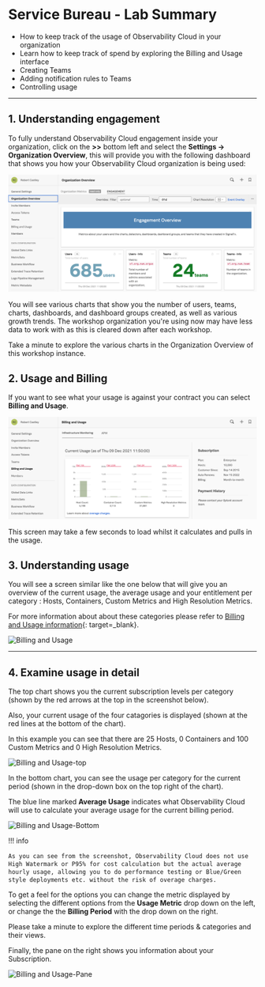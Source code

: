 # Service Bureau - Lab Summary

* How to keep track of the usage of Observability Cloud in your organization
* Learn how to keep track of spend by exploring the Billing and Usage interface
* Creating Teams
* Adding notification rules to Teams
* Controlling usage

---

## 1. Understanding engagement

To fully understand Observability Cloud engagement inside your organization, click on the **>>** bottom left and select the **Settings → Organization Overview**, this will provide you with the following dashboard that shows you how your Observability Cloud organization is being used:

![Organization overview](../images/servicebureau/engagement.png)

You will see various charts that show you the number of users, teams, charts, dashboards, and dashboard groups created, as well as various growth trends. The workshop organization you're using now may have less data to work with as this is cleared down after each workshop.

Take a minute to explore the various charts in the Organization Overview of this workshop instance.

## 2. Usage and Billing

If you want to see what your usage is against your contract you can select **Billing and Usage**.

![Left pane](../images/servicebureau/billing-and-usage-menu.png)

This screen may take a few seconds to load whilst it calculates and pulls in the usage.

## 3. Understanding usage

You will see a screen similar like the one below that will give you an overview of the current usage, the average usage and your entitlement per category : Hosts, Containers, Custom Metrics and High Resolution Metrics.  

For more information about about these categories please refer to [Billing and Usage information](https://docs.splunk.com/Observability/admin/monitor-imm-billing-usage.html){: target=_blank}.

![Billing and Usage](../images/servicebureau/usage-charts.png)

---

## 4. Examine usage in detail

The top chart shows you the current subscription levels per category (shown by the red arrows at the top in the screenshot below).

Also, your current usage of the four catagories is displayed (shown at the red lines at the bottom of the chart).

In this example you can see that there are 25 Hosts, 0 Containers and 100 Custom Metrics and 0 High Resolution Metrics.

![Billing and Usage-top](../images/servicebureau/usage-detail.png)

In the bottom chart, you can see the usage per category for the current period (shown in the drop-down box on the top right of the chart).

The blue line marked **Average Usage** indicates what Observability Cloud will use to calculate your average usage for the current billing period.

![Billing and Usage-Bottom](../images/servicebureau/usage-trends.png)

!!! info

    As you can see from the screenshot, Observability Cloud does not use High Watermark or P95% for cost calculation but the actual average hourly usage, allowing you to do performance testing or Blue/Green style deployments etc. without the risk of overage charges.

To get a feel for the options you can change the metric displayed by selecting the different options from the **Usage Metric** drop down on the left, or change the the **Billing Period** with the drop down on the right.

Please take a minute to explore the different time periods & categories and their views.

Finally, the pane on the right shows you information about your Subscription.

![Billing and Usage-Pane](../images/servicebureau/subscription.png)
